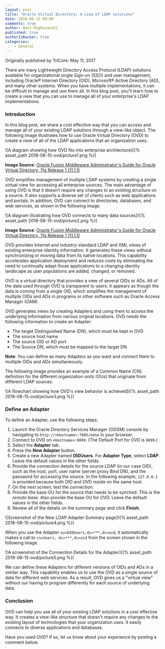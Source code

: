 ```yaml
---
layout: post
title: "Oracle Virtual Directory: A view of LDAP solutions"
date: 2018-08-15 00:00
comments: true
author: Amit Raghuvanshi
published: true
authorIsRacker: true
categories:
    - General
---
```


Originally published by TriCore: May 11, 2017

There are many Lightweight Directory Access Protocol (LDAP) solutions
available for organizational single Sign-on (SSO) and user management,
including Oracle&reg; Internet Directory (OID), Microsoft&reg; Active Directory
(AD), and many other systems. When you have multiple implementations, it can
be difficult to manage and use them all. In this blog post, you'll learn how
to create a view that you can use to manage all of your enterprise's LDAP
implementations.

<!-- more -->


### Introduction

In this blog post, we share a cost effective way that you can access and
manage all of your existing LDAP solutions through a view-like object. The
following image illustrates how to use Oracle Virtual Directory (OVD) to
create a view of all of the LDAP applications that an organization uses.

![A diagram showing how OVD fits into enterprise
architecture]({% asset_path 2018-08-15-ovd/picture1.png %})

**Image Source**: [Oracle Fusion Middleware Administrator's Guide for Oracle
Virtual Directory, 11g Release 1
(11.1.1)](https://docs.oracle.com/cd/E25178_01/oid.1111/e10046/und_ovd.htm)

OVD simplifies management of multiple LDAP systems by creating a single
virtual view for accessing all enterprise sources. The main advantage of using
OVD is that it doesn’t require any changes to an existing structure on a
source. It also supports a diverse set of clients such as web applications and
portals. In addition, OVD can connect to directories, databases, and web
services, as shown in the following image.

![A diagram illustrating how OVD connects to many data
sources]({% asset_path 2018-08-15-ovd/picture2.png %})

**Image Source**: [Oracle Fusion Middleware Administrator's Guide for Oracle
Virtual Directory, 11g Release 1
(11.1.1)](https://docs.oracle.com/cd/E25178_01/oid.1111/e10046/und_ovd.htm)

OVD provides Internet and industry-standard LDAP and XML views of existing
enterprise identity information. It generates these views without
synchronizing or moving data from its native locations. This capability
accelerates application deployment and reduces costs by eliminating the need
to continually adapt those applications to a changing identity landscape as
user populations are added, changed, or removed.

OVD is a virtual directory that provides a view of several OIDs or ADs. All of
the data used through OVD is transparent to users. It appears as though the
data is coming from a single OID, which simplifies the management of multiple
OIDs and ADs in programs or other software such as Oracle Access Manager (OAM).

OVD generates views by creating Adapters and using them to access the
underlying information from various original locations. OVD needs the
following information to create an Adapter:

- The target Distinguished Name (DN), which must be kept in OVD
- The source host name
- The source OID or AD port
- The Source DN, which must be mapped to the target DN

**Note**: You can define as many Adapters as you want and connect them to
multiple OIDs and ADs simultaneously.

The following image provides an example of a Common Name (CN) definition for
the different organization units (OUs) that originate from different
LDAP sources.

![A flowchart showing how OVD's view behavior is
achieved]({% asset_path 2018-08-15-ovd/picture3.png %})

### Define an Adapter

To define an Adapter, use the following steps:

1. Launch the Oracle Directory Services Manager (ODSM) console by navigating
   to  `http://<Hostname>:7005/odsm` in your browser.
2. Connect to OVD on `<Hostname>:8899`. (The Default Port for OVD is `8899`.)
3. Select the **Adapter** tab.
4. Press the **New Adapter** button.
5. Create a new Adapter named **OIDUsers**. For **Adapter Type**, select
   **LDAP**. Leave the default values in the other fields.
6. Provide the connection details for the source LDAP (in our case OID), such
   as the host, port, user name (server proxy Bind DN), and the password for
   accessing the source. In the following example, `127.0.0.1` is provided
   because both OID and OVD reside on the same host.
7. On the next screen, test the connection.
8. Provide the base OU for the source that needs to be synched. This is the
   *remote base*. Also provide the base OU for OVD. Leave the default values
   in the other fields.
9. Review all of the details on the summary page and click **Finish**.

![Screenshot of the New LDAP Adapter Summary
page]({% asset_path 2018-08-15-ovd/picture4.png %})

When you use the Adapter `ou=OIDUsers,dc=***,dc=ovd`, it automatically makes a
call to `cn=Users, dc=***,dc=oid` from the screen shown in the following image.

![A screenshot of the Connection Details for the
Adapter]({% asset_path 2018-08-15-ovd/picture5.png %})

We can define these Adapters for different versions of OIDs and ADs in a
similar way. This capability enables us to use the OVD as a single source of
data for different web services. As a result, OVD gives us a "virtual view"
without our having to program differently for each source of underlying data.

### Conclusion

OVD can help you use all of your existing LDAP solutions in a cost effective
way. It creates a view-like structure that doesn't require any changes to the
existing layout of technologies that your organization uses. It easily connects
to diverse applications and databases.

Have you used OVD? If so, let us know about your experience by posting a
comment below.
